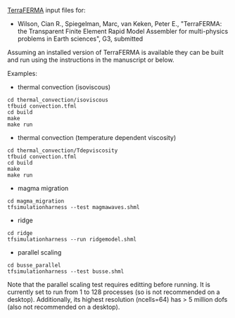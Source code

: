 [TerraFERMA](http://terraferma.github.io) input files for:

* Wilson, Cian R., Spiegelman, Marc, van Keken, Peter E., "TerraFERMA: the Transparent Finite Element Rapid Model Assembler for
multi-physics problems in Earth sciences", G3, submitted

Assuming an installed version of TerraFERMA is available they can be built and run using the instructions in the manuscript or below.

Examples:

* thermal convection (isoviscous)
```
cd thermal_convection/isoviscous
tfbuid convection.tfml
cd build
make
make run
```
* thermal convection (temperature dependent viscosity)
```
cd thermal_convection/Tdepviscosity
tfbuid convection.tfml
cd build
make
make run
```
* magma migration
```
cd magma_migration
tfsimulationharness --test magmawaves.shml
```
* ridge
```
cd ridge
tfsimulationharness --run ridgemodel.shml
```
* parallel scaling

```
cd busse_parallel
tfsimulationharness --test busse.shml
```
Note that the parallel scaling test requires editting before running.  It is currently set to run from 1 to 128 processes (so is not
recommended on a desktop).  Additionally, its highest resolution (ncells=64) has > 5 million dofs (also not recommended on a desktop).


